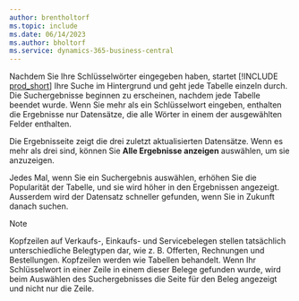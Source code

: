 ```yaml
---
author: brentholtorf
ms.topic: include
ms.date: 06/14/2023
ms.author: bholtorf
ms.service: dynamics-365-business-central
---
```


Nachdem Sie Ihre Schlüsselwörter eingegeben haben, startet [!INCLUDE [prod_short](prod_short.md)] Ihre Suche im Hintergrund und geht jede Tabelle einzeln durch. Die Suchergebnisse beginnen zu erscheinen, nachdem jede Tabelle beendet wurde. Wenn Sie mehr als ein Schlüsselwort eingeben, enthalten die Ergebnisse nur Datensätze, die alle Wörter in einem der ausgewählten Felder enthalten.

Die Ergebnisseite zeigt die drei zuletzt aktualisierten Datensätze. Wenn es mehr als drei sind, können Sie **Alle Ergebnisse anzeigen** auswählen, um sie anzuzeigen.

Jedes Mal, wenn Sie ein Suchergebnis auswählen, erhöhen Sie die Popularität der Tabelle, und sie wird höher in den Ergebnissen angezeigt. Ausserdem wird der Datensatz schneller gefunden, wenn Sie in Zukunft danach suchen.

> [!NOTE]
> Kopfzeilen auf Verkaufs-, Einkaufs- und Servicebelegen stellen tatsächlich unterschiedliche Belegtypen dar, wie z. B. Offerten, Rechnungen und Bestellungen. Kopfzeilen werden wie Tabellen behandelt. Wenn Ihr Schlüsselwort in einer Zeile in einem dieser Belege gefunden wurde, wird beim Auswählen des Suchergebnisses die Seite für den Beleg angezeigt und nicht nur die Zeile.